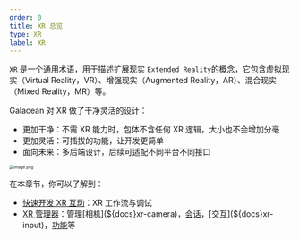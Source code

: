 ```yaml
---
order: 0
title: XR 总览
type: XR
label: XR
---
```


`XR` 是一个通用术语，用于描述扩展现实 `Extended Reality`的概念，它包含虚拟现实（Virtual Reality，VR）、增强现实（Augmented Reality，AR）、混合现实（Mixed Reality，MR）等。

Galacean 对 XR 做了干净灵活的设计：

- 更加干净：不需 XR 能力时，包体不含任何 XR 逻辑，大小也不会增加分毫
- 更加灵活：可插拔的功能，让开发更简单
- 面向未来：多后端设计，后续可适配不同平台不同接口

<img src="https://mdn.alipayobjects.com/huamei_yo47yq/afts/img/A*2eBJQKOZrQsAAAAAAAAAAAAADhuCAQ/original" alt="image.png" style="zoom:50%;" />

在本章节，你可以了解到：

- [快速开发 XR 互动](${docs}xr-start)：XR 工作流与调试
- [XR 管理器](${docs}xr-manager)：管理[相机](${docs}xr-camera)，[会话](${docs}xr-session)，[交互](${docs}xr-input)，[功能](${docs}xr-features)等
